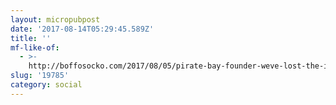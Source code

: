 ```yaml
---
layout: micropubpost
date: '2017-08-14T05:29:45.589Z'
title: ''
mf-like-of:
  - >-
    http://boffosocko.com/2017/08/05/pirate-bay-founder-weve-lost-the-internet-its-all-about-damage-control-now-the-next-web/
slug: '19785'
category: social
---
```

